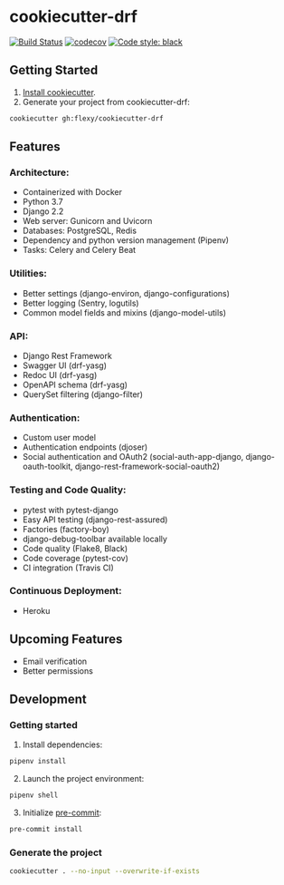 # cookiecutter-drf
[![Build Status](https://travis-ci.com/flexy/cookiecutter-drf.svg?token=qdpTcWC2mqQPPSZNoKk1&branch=master)](https://travis-ci.com/flexy/cookiecutter-drf)
[![codecov](https://codecov.io/gh/flexy/cookiecutter-drf/branch/master/graph/badge.svg?token=aG2CYaPmQ0)](https://codecov.io/gh/flexy/cookiecutter-drf)
[![Code style: black](https://img.shields.io/badge/code%20style-black-000000.svg)](https://github.com/ambv/black)


## Getting Started
1. [Install cookiecutter](https://cookiecutter.readthedocs.io/en/latest/installation.html).
2. Generate your project from cookiecutter-drf:
```bash
cookiecutter gh:flexy/cookiecutter-drf
```


## Features
### Architecture:
* Containerized with Docker
* Python 3.7
* Django 2.2
* Web server: Gunicorn and Uvicorn
* Databases: PostgreSQL, Redis
* Dependency and python version management (Pipenv)
* Tasks: Celery and Celery Beat

### Utilities:
* Better settings (django-environ, django-configurations)
* Better logging (Sentry, logutils)
* Common model fields and mixins (django-model-utils)

### API:
* Django Rest Framework
* Swagger UI (drf-yasg)
* Redoc UI (drf-yasg)
* OpenAPI schema (drf-yasg)
* QuerySet filtering (django-filter)

### Authentication:
* Custom user model
* Authentication endpoints (djoser)
* Social authentication and OAuth2 (social-auth-app-django, django-oauth-toolkit, django-rest-framework-social-oauth2)

### Testing and Code Quality:
* pytest with pytest-django
* Easy API testing (django-rest-assured)
* Factories (factory-boy)
* django-debug-toolbar available locally
* Code quality (Flake8, Black)
* Code coverage (pytest-cov)
* CI integration (Travis CI)

### Continuous Deployment:
* Heroku


## Upcoming Features
* Email verification
* Better permissions


## Development
### Getting started
1. Install dependencies:
```bash
pipenv install
```

2. Launch the project environment:
```bash
pipenv shell
```

3. Initialize [pre-commit](https://pre-commit.com/):
```bash
pre-commit install
```

### Generate the project
```bash
cookiecutter . --no-input --overwrite-if-exists
```
